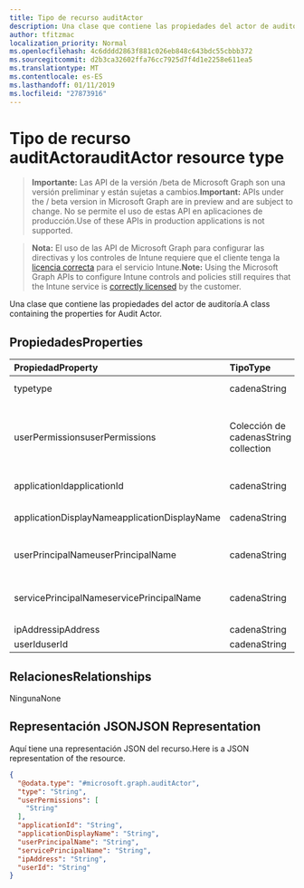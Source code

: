 ```yaml
---
title: Tipo de recurso auditActor
description: Una clase que contiene las propiedades del actor de auditoría.
author: tfitzmac
localization_priority: Normal
ms.openlocfilehash: 4c6dddd2863f881c026eb848c643bdc55cbbb372
ms.sourcegitcommit: d2b3ca32602ffa76cc7925d7f4d1e2258e611ea5
ms.translationtype: MT
ms.contentlocale: es-ES
ms.lasthandoff: 01/11/2019
ms.locfileid: "27873916"
---
```

# <a name="auditactor-resource-type"></a><span data-ttu-id="8cb16-103">Tipo de recurso auditActor</span><span class="sxs-lookup"><span data-stu-id="8cb16-103">auditActor resource type</span></span>

> <span data-ttu-id="8cb16-104">**Importante:** Las API de la versión /beta de Microsoft Graph son una versión preliminar y están sujetas a cambios.</span><span class="sxs-lookup"><span data-stu-id="8cb16-104">**Important:** APIs under the / beta version in Microsoft Graph are in preview and are subject to change.</span></span> <span data-ttu-id="8cb16-105">No se permite el uso de estas API en aplicaciones de producción.</span><span class="sxs-lookup"><span data-stu-id="8cb16-105">Use of these APIs in production applications is not supported.</span></span>

> <span data-ttu-id="8cb16-106">**Nota:** El uso de las API de Microsoft Graph para configurar las directivas y los controles de Intune requiere que el cliente tenga la [licencia correcta](https://go.microsoft.com/fwlink/?linkid=839381) para el servicio Intune.</span><span class="sxs-lookup"><span data-stu-id="8cb16-106">**Note:** Using the Microsoft Graph APIs to configure Intune controls and policies still requires that the Intune service is [correctly licensed](https://go.microsoft.com/fwlink/?linkid=839381) by the customer.</span></span>

<span data-ttu-id="8cb16-107">Una clase que contiene las propiedades del actor de auditoría.</span><span class="sxs-lookup"><span data-stu-id="8cb16-107">A class containing the properties for Audit Actor.</span></span>
## <a name="properties"></a><span data-ttu-id="8cb16-108">Propiedades</span><span class="sxs-lookup"><span data-stu-id="8cb16-108">Properties</span></span>
|<span data-ttu-id="8cb16-109">Propiedad</span><span class="sxs-lookup"><span data-stu-id="8cb16-109">Property</span></span>|<span data-ttu-id="8cb16-110">Tipo</span><span class="sxs-lookup"><span data-stu-id="8cb16-110">Type</span></span>|<span data-ttu-id="8cb16-111">Descripción</span><span class="sxs-lookup"><span data-stu-id="8cb16-111">Description</span></span>|
|:---|:---|:---|
|<span data-ttu-id="8cb16-112">type</span><span class="sxs-lookup"><span data-stu-id="8cb16-112">type</span></span>|<span data-ttu-id="8cb16-113">cadena</span><span class="sxs-lookup"><span data-stu-id="8cb16-113">String</span></span>|<span data-ttu-id="8cb16-114">Tipo de actor.</span><span class="sxs-lookup"><span data-stu-id="8cb16-114">Actor Type.</span></span>|
|<span data-ttu-id="8cb16-115">userPermissions</span><span class="sxs-lookup"><span data-stu-id="8cb16-115">userPermissions</span></span>|<span data-ttu-id="8cb16-116">Colección de cadenas</span><span class="sxs-lookup"><span data-stu-id="8cb16-116">String collection</span></span>|<span data-ttu-id="8cb16-117">Lista de los permisos de usuario cuando se ha realizado la auditoría.</span><span class="sxs-lookup"><span data-stu-id="8cb16-117">List of user permissions when the audit was performed.</span></span>|
|<span data-ttu-id="8cb16-118">applicationId</span><span class="sxs-lookup"><span data-stu-id="8cb16-118">applicationId</span></span>|<span data-ttu-id="8cb16-119">cadena</span><span class="sxs-lookup"><span data-stu-id="8cb16-119">String</span></span>|<span data-ttu-id="8cb16-120">Id. de aplicación de AAD</span><span class="sxs-lookup"><span data-stu-id="8cb16-120">AAD Application Id.</span></span>|
|<span data-ttu-id="8cb16-121">applicationDisplayName</span><span class="sxs-lookup"><span data-stu-id="8cb16-121">applicationDisplayName</span></span>|<span data-ttu-id="8cb16-122">cadena</span><span class="sxs-lookup"><span data-stu-id="8cb16-122">String</span></span>|<span data-ttu-id="8cb16-123">Nombre de la aplicación.</span><span class="sxs-lookup"><span data-stu-id="8cb16-123">Name of the Application.</span></span>|
|<span data-ttu-id="8cb16-124">userPrincipalName</span><span class="sxs-lookup"><span data-stu-id="8cb16-124">userPrincipalName</span></span>|<span data-ttu-id="8cb16-125">cadena</span><span class="sxs-lookup"><span data-stu-id="8cb16-125">String</span></span>|<span data-ttu-id="8cb16-126">Nombre principal de usuario (UPN).</span><span class="sxs-lookup"><span data-stu-id="8cb16-126">User Principal Name (UPN).</span></span>|
|<span data-ttu-id="8cb16-127">servicePrincipalName</span><span class="sxs-lookup"><span data-stu-id="8cb16-127">servicePrincipalName</span></span>|<span data-ttu-id="8cb16-128">cadena</span><span class="sxs-lookup"><span data-stu-id="8cb16-128">String</span></span>|<span data-ttu-id="8cb16-129">Nombre de entidad de seguridad de servicio (SPN).</span><span class="sxs-lookup"><span data-stu-id="8cb16-129">Service Principal Name (SPN).</span></span>|
|<span data-ttu-id="8cb16-130">ipAddress</span><span class="sxs-lookup"><span data-stu-id="8cb16-130">ipAddress</span></span>|<span data-ttu-id="8cb16-131">cadena</span><span class="sxs-lookup"><span data-stu-id="8cb16-131">String</span></span>|<span data-ttu-id="8cb16-132">IPAddress.</span><span class="sxs-lookup"><span data-stu-id="8cb16-132">IPAddress.</span></span>|
|<span data-ttu-id="8cb16-133">userId</span><span class="sxs-lookup"><span data-stu-id="8cb16-133">userId</span></span>|<span data-ttu-id="8cb16-134">cadena</span><span class="sxs-lookup"><span data-stu-id="8cb16-134">String</span></span>|<span data-ttu-id="8cb16-135">Id. de usuario.</span><span class="sxs-lookup"><span data-stu-id="8cb16-135">User Id.</span></span>|

## <a name="relationships"></a><span data-ttu-id="8cb16-136">Relaciones</span><span class="sxs-lookup"><span data-stu-id="8cb16-136">Relationships</span></span>
<span data-ttu-id="8cb16-137">Ninguna</span><span class="sxs-lookup"><span data-stu-id="8cb16-137">None</span></span>
## <a name="json-representation"></a><span data-ttu-id="8cb16-138">Representación JSON</span><span class="sxs-lookup"><span data-stu-id="8cb16-138">JSON Representation</span></span>
<span data-ttu-id="8cb16-139">Aquí tiene una representación JSON del recurso.</span><span class="sxs-lookup"><span data-stu-id="8cb16-139">Here is a JSON representation of the resource.</span></span>
<!-- {
  "blockType": "resource",
  "@odata.type": "microsoft.graph.auditActor"
}
-->
``` json
{
  "@odata.type": "#microsoft.graph.auditActor",
  "type": "String",
  "userPermissions": [
    "String"
  ],
  "applicationId": "String",
  "applicationDisplayName": "String",
  "userPrincipalName": "String",
  "servicePrincipalName": "String",
  "ipAddress": "String",
  "userId": "String"
}
```





